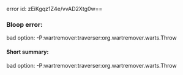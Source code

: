 error id: zEiKgqz1Z4e/vvAD2Xtg0w==
### Bloop error:

bad option: -P:wartremover:traverser:org.wartremover.warts.Throw
#### Short summary: 

bad option: -P:wartremover:traverser:org.wartremover.warts.Throw